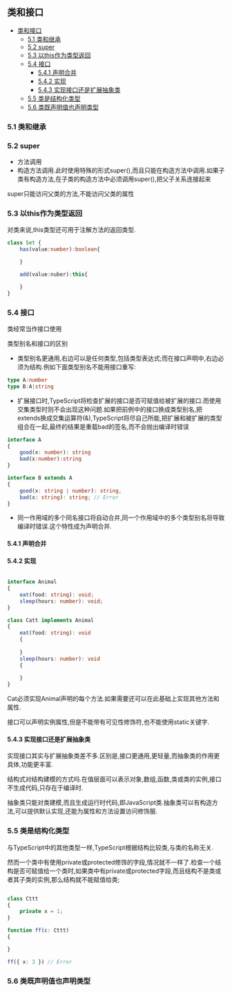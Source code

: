 类和接口
----------------------
- [类和接口](#类和接口)
  - [5.1 类和继承](#51-类和继承)
  - [5.2 super](#52-super)
  - [5.3 以this作为类型返回](#53-以this作为类型返回)
  - [5.4 接口](#54-接口)
    - [5.4.1 声明合并](#541-声明合并)
    - [5.4.2 实现](#542-实现)
    - [5.4.3 实现接口还是扩展抽象类](#543-实现接口还是扩展抽象类)
  - [5.5 类是结构化类型](#55-类是结构化类型)
  - [5.6 类既声明值也声明类型](#56-类既声明值也声明类型)
### 5.1 类和继承
### 5.2 super
- 方法调用
- 构造方法调用.此时使用特殊的形式super(),而且只能在构造方法中调用.如果子类有构造方法,在子类的构造方法中必须调用super(),把父子关系连接起来
  
super只能访问父类的方法,不能访问父类的属性

### 5.3 以this作为类型返回

对类来说,this类型还可用于注解方法的返回类型.

```typescript
class Set {
    has(value:number):boolean{

    }

    add(value:nuber):this{

    }
}
```
### 5.4 接口

类经常当作接口使用

类型别名和接口的区别
- 类型别名更通用,右边可以是任何类型,包括类型表达式;而在接口声明中,右边必须为结构.例如下面类型别名不能用接口重写:
``` typescript
type A:number 
type B:A|string

```
- 扩展接口时,TypeScript将检查扩展的接口是否可赋值给被扩展的接口.而使用交集类型时则不会出现这种问题.如果把前例中的接口换成类型别名,把extends换成交集运算符(&),TypeScript将尽自己所能,把扩展和被扩展的类型组合在一起,最终的结果是重载bad的签名,而不会抛出编译时错误
```typescript
interface A
{
    good(x: number): string
    bad(x:number):string
}

interface B extends A
{
    good(x: string | number): string,
    bad(x: string): string; // Error
}
```
- 同一作用域的多个同名接口将自动合并,同一个作用域中的多个类型别名将导致编译时错误.这个特性成为声明合并.

#### 5.4.1 声明合并

#### 5.4.2 实现
```typescript

interface Animal
{
    eat(food: string): void;
    sleep(hours: number): void;
}

class Catt implements Animal
{
    eat(food: string): void
    {
    
    }
    sleep(hours: number): void
    {
      
    }
}
```
Cat必须实现Animal声明的每个方法.如果需要还可以在此基础上实现其他方法和属性.

接口可以声明实例属性,但是不能带有可见性修饰符,也不能使用static关键字.

#### 5.4.3 实现接口还是扩展抽象类

实现接口其实与扩展抽象类差不多.区别是,接口更通用,更轻量,而抽象类的作用更具体,功能更丰富.

结构式对结构建模的方式吗.在值层面可以表示对象,数组,函数,类或类的实例,接口不生成代码,只存在于编译时.

抽象类只能对类建模,而且生成运行时代码,即JavaScript类.抽象类可以有构造方法,可以提供默认实现,还能为属性和方法设置访问修饰服.

### 5.5 类是结构化类型

与TypeScript中的其他类型一样,TypeScript根据结构比较类,与类的名称无关.

然而一个类中有使用private或protected修饰的字段,情况就不一样了.检查一个结构是否可赋值给一个类时,如果类中有private或protected字段,而且结构不是类或者其子类的实例,那么结构就不能赋值给类;
```typescript

class Cttt
{
    private x = 1;
}

function ff(c: Cttt)
{

}

ff({ x: 3 }) // Error
```
### 5.6 类既声明值也声明类型